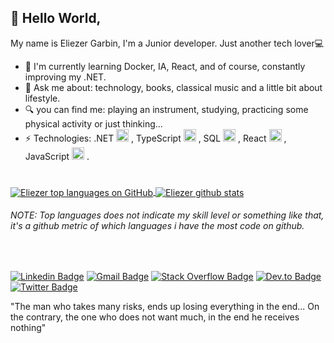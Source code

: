 ## 👋 Hello World, 
My name is Eliezer Garbin, I'm a Junior developer. Just another tech lover💻

- 🌱 I'm currently learning Docker, IA, React, and of course, constantly improving my .NET.
- 💬 Ask me about: technology, books, classical music and a little bit about lifestyle.
- 🔍 you can find me: playing an instrument, studying, practicing some physical activity or just thinking...
- ⚡ Technologies: .NET <code><img height="20" src="https://user-images.githubusercontent.com/59988262/88458498-ca0b2180-ce64-11ea-8169-05e66d1bf353.png"></code> , TypeScript <code><img height="20" src="https://user-images.githubusercontent.com/59988262/88458285-5288c280-ce63-11ea-9013-38f310fa26a9.png"></code> , SQL <code><img height="20" src="https://user-images.githubusercontent.com/59988262/88458631-ca57ec80-ce65-11ea-8511-41fec952946f.png"></code> , React <code><img height="20" src="https://user-images.githubusercontent.com/59988262/88458283-5288c280-ce63-11ea-8b5d-4893be81cec9.png"></code> , JavaScript <code><img height="20" src="https://user-images.githubusercontent.com/59988262/88458282-51f02c00-ce63-11ea-9dbb-3e4de5501683.png"></code> .
#

<a href="https://github.com/anuraghazra/github-readme-stats">
  <img align="center" src="https://github-readme-stats.vercel.app/api/top-langs/?username=EliezerGarbin&theme=dark&hide=glsl,python" alt=" Eliezer top languages on GitHub" 
/>
 <a href="https://github.com/anuraghazra/github-readme-stats">
  <img align="center" src="https://github-readme-stats.anuraghazra1.vercel.app/api?username=EliezerGarbin&show_icons=true&theme=dark&line_height=27" alt="Eliezer github stats" />
</a>
  
###### *NOTE: Top languages does not indicate my skill level or something like that, it's a github metric of which languages i have the most code on github.*

&nbsp;

[![Linkedin Badge](https://img.shields.io/badge/-LinkedIn-blue?style=flat-square&logo=Linkedin&logoColor=white&link=https://www.linkedin.com/in/eliezergarbin/)](https://www.linkedin.com/in/eliezergarbin/) 
[![Gmail Badge](https://img.shields.io/badge/-Gmail-c14438?style=flat-square&logo=Gmail&logoColor=white&link=mailto:elieserdariogarbin@gmail.com)](mailto:elieserdariogarbin@gmail.com) 
[![Stack Overflow Badge](https://img.shields.io/badge/-StackOverflow-f48024?style=flat-square&logo=stackoverflow&logoColor=white&link=https://stackoverflow.com/users/13985606/eli%c3%a9zer-garbin?tab=profile)](https://stackoverflow.com/users/13985606/eli%c3%a9zer-garbin?tab=profile) 
[![Dev.to Badge](https://img.shields.io/badge/-DEV.to-00000f?style=flat-square&logo=Dev.to&logoColor=white&link=https://dev.to/eliezergarbin)](https://dev.to/eliezergarbin) 
[![Twitter Badge](https://img.shields.io/twitter/follow/EliezerGarbin?style=social)](https://twitter.com/EliezerGarbin)

"The man who takes many risks, ends up losing everything in the end... On the contrary, the one who does not want much, in the end he receives nothing"

